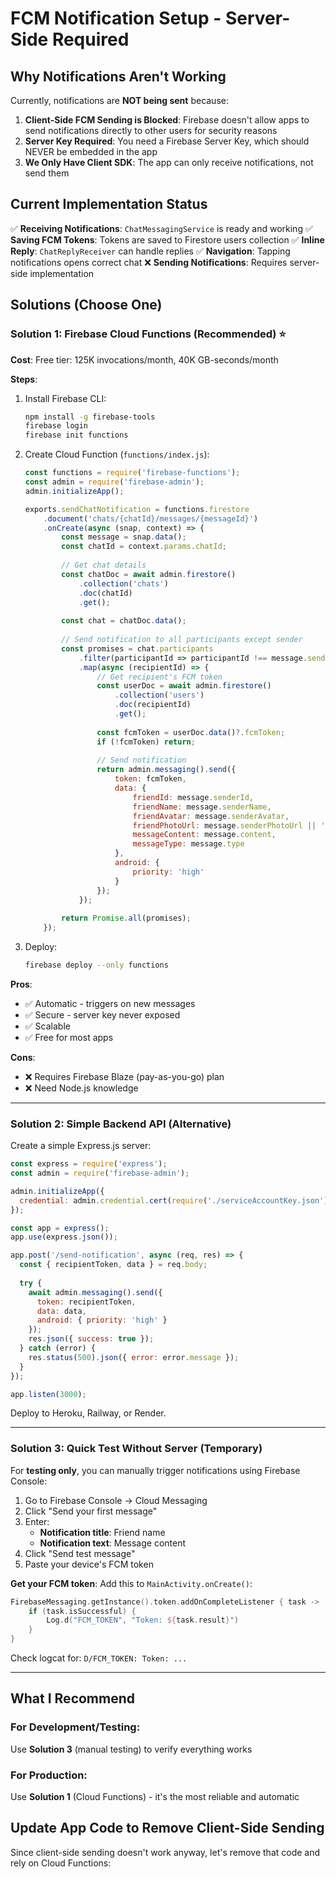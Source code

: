 # FCM Notification Setup - Server-Side Required

## Why Notifications Aren't Working

Currently, notifications are **NOT being sent** because:

1. **Client-Side FCM Sending is Blocked**: Firebase doesn't allow apps to send notifications directly to other users for security reasons
2. **Server Key Required**: You need a Firebase Server Key, which should NEVER be embedded in the app
3. **We Only Have Client SDK**: The app can only receive notifications, not send them

## Current Implementation Status

✅ **Receiving Notifications**: `ChatMessagingService` is ready and working
✅ **Saving FCM Tokens**: Tokens are saved to Firestore users collection
✅ **Inline Reply**: `ChatReplyReceiver` can handle replies
✅ **Navigation**: Tapping notifications opens correct chat
❌ **Sending Notifications**: Requires server-side implementation

## Solutions (Choose One)

### Solution 1: Firebase Cloud Functions (Recommended) ⭐

**Cost**: Free tier: 125K invocations/month, 40K GB-seconds/month

**Steps**:

1. Install Firebase CLI:
   ```bash
   npm install -g firebase-tools
   firebase login
   firebase init functions
   ```

2. Create Cloud Function (`functions/index.js`):
   ```javascript
   const functions = require('firebase-functions');
   const admin = require('firebase-admin');
   admin.initializeApp();

   exports.sendChatNotification = functions.firestore
       .document('chats/{chatId}/messages/{messageId}')
       .onCreate(async (snap, context) => {
           const message = snap.data();
           const chatId = context.params.chatId;
           
           // Get chat details
           const chatDoc = await admin.firestore()
               .collection('chats')
               .doc(chatId)
               .get();
           
           const chat = chatDoc.data();
           
           // Send notification to all participants except sender
           const promises = chat.participants
               .filter(participantId => participantId !== message.senderId)
               .map(async (recipientId) => {
                   // Get recipient's FCM token
                   const userDoc = await admin.firestore()
                       .collection('users')
                       .doc(recipientId)
                       .get();
                   
                   const fcmToken = userDoc.data()?.fcmToken;
                   if (!fcmToken) return;
                   
                   // Send notification
                   return admin.messaging().send({
                       token: fcmToken,
                       data: {
                           friendId: message.senderId,
                           friendName: message.senderName,
                           friendAvatar: message.senderAvatar,
                           friendPhotoUrl: message.senderPhotoUrl || '',
                           messageContent: message.content,
                           messageType: message.type
                       },
                       android: {
                           priority: 'high'
                       }
                   });
               });
           
           return Promise.all(promises);
       });
   ```

3. Deploy:
   ```bash
   firebase deploy --only functions
   ```

**Pros**:
- ✅ Automatic - triggers on new messages
- ✅ Secure - server key never exposed
- ✅ Scalable
- ✅ Free for most apps

**Cons**:
- ❌ Requires Firebase Blaze (pay-as-you-go) plan
- ❌ Need Node.js knowledge

---

### Solution 2: Simple Backend API (Alternative)

Create a simple Express.js server:

```javascript
const express = require('express');
const admin = require('firebase-admin');

admin.initializeApp({
  credential: admin.credential.cert(require('./serviceAccountKey.json'))
});

const app = express();
app.use(express.json());

app.post('/send-notification', async (req, res) => {
  const { recipientToken, data } = req.body;
  
  try {
    await admin.messaging().send({
      token: recipientToken,
      data: data,
      android: { priority: 'high' }
    });
    res.json({ success: true });
  } catch (error) {
    res.status(500).json({ error: error.message });
  }
});

app.listen(3000);
```

Deploy to Heroku, Railway, or Render.

---

### Solution 3: Quick Test Without Server (Temporary)

For **testing only**, you can manually trigger notifications using Firebase Console:

1. Go to Firebase Console → Cloud Messaging
2. Click "Send your first message"
3. Enter:
   - **Notification title**: Friend name
   - **Notification text**: Message content
4. Click "Send test message"
5. Paste your device's FCM token

**Get your FCM token**:
Add this to `MainActivity.onCreate()`:
```kotlin
FirebaseMessaging.getInstance().token.addOnCompleteListener { task ->
    if (task.isSuccessful) {
        Log.d("FCM_TOKEN", "Token: ${task.result}")
    }
}
```

Check logcat for: `D/FCM_TOKEN: Token: ...`

---

## What I Recommend

### For Development/Testing:
Use **Solution 3** (manual testing) to verify everything works

### For Production:
Use **Solution 1** (Cloud Functions) - it's the most reliable and automatic

## Update App Code to Remove Client-Side Sending

Since client-side sending doesn't work anyway, let's remove that code and rely on Cloud Functions:

